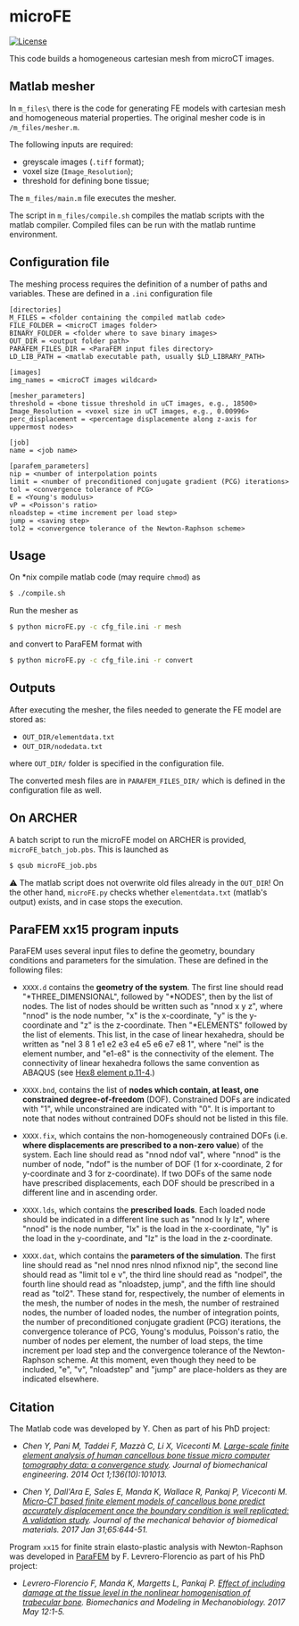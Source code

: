 # microFE

[![License](https://img.shields.io/badge/License-Apache%202.0-blue.svg)](https://opensource.org/licenses/Apache-2.0)

This code builds a homogeneous cartesian mesh from microCT images.

## Matlab mesher

In `m_files\` there is the code for generating FE models with cartesian mesh and homogeneous material properties. The original mesher code is in `/m_files/mesher.m`.

The following inputs are required:

- greyscale images (`.tiff` format);
- voxel size (`Image_Resolution`);
- threshold for defining bone tissue;

The `m_files/main.m` file executes the mesher.

The script in `m_files/compile.sh` compiles the matlab scripts with the matlab compiler. Compiled files can be run with the matlab runtime environment.

## Configuration file

The meshing process requires the definition of a number of paths and variables. These are defined in a `.ini` configuration file

```
[directories]
M_FILES = <folder containing the compiled matlab code>
FILE_FOLDER = <microCT images folder>
BINARY_FOLDER = <folder where to save binary images>
OUT_DIR = <output folder path>
PARAFEM_FILES_DIR = <ParaFEM input files directory>
LD_LIB_PATH = <matlab executable path, usually $LD_LIBRARY_PATH>

[images]
img_names = <microCT images wildcard>

[mesher_parameters]
threshold = <bone tissue threshold in uCT images, e.g., 18500>
Image_Resolution = <voxel size in uCT images, e.g., 0.00996>
perc_displacement = <percentage displacemente along z-axis for uppermost nodes>

[job]
name = <job name>

[parafem_parameters]
nip = <number of interpolation points
limit = <number of preconditioned conjugate gradient (PCG) iterations>
tol = <convergence tolerance of PCG>
E = <Young's modulus>
vP = <Poisson's ratio>
nloadstep = <time increment per load step>
jump = <saving step>
tol2 = <convergence tolerance of the Newton-Raphson scheme>
```

## Usage

On \*nix compile matlab code (may require `chmod`) as

```bash
$ ./compile.sh
```

Run the mesher as
```bash
$ python microFE.py -c cfg_file.ini -r mesh
```

and convert to ParaFEM format with

```bash
$ python microFE.py -c cfg_file.ini -r convert
```

## Outputs

After executing the mesher, the files needed to generate the FE model are stored as:

- `OUT_DIR/elementdata.txt`
- `OUT_DIR/nodedata.txt`

where `OUT_DIR/` folder is specified in the configuration file.

The converted mesh files are in `PARAFEM_FILES_DIR/` which is defined in the configuration file as well.

## On ARCHER

A batch script to run the microFE model on ARCHER is provided, `microFE_batch_job.pbs`. This is launched as

```bash
$ qsub microFE_job.pbs
```

:warning: The matlab script does not overwrite old files already in the `OUT_DIR`! On the other hand, `microFE.py` checks whether `elementdata.txt` (matlab's output) exists, and in case stops the execution.

## ParaFEM xx15 program inputs

ParaFEM uses several input files to define the geometry, boundary conditions and parameters for the simulation. These are defined in the following files:

- `XXXX.d` contains the __geometry of the system__. The first line should read "\*THREE_DIMENSIONAL", followed by "\*NODES", then by the list of nodes. The list of nodes should be written such as "nnod x y z", where "nnod" is the node number, "x" is the x-coordinate, "y" is the y-coordinate and "z" is the z-coordinate. Then "\*ELEMENTS" followed by the list of elements. This list, in the case of linear hexahedra, should be written as "nel 3 8 1 e1 e2 e3 e4 e5 e6 e7 e8 1", where "nel" is the element number, and "e1-e8" is the connectivity of the element. The connectivity of linear hexahedra follows the same convention as ABAQUS (see [Hex8 element p.11-4](http://www.colorado.edu/engineering/CAS/courses.d/AFEM.d/AFEM.Ch11.d/AFEM.Ch11.pdf).)

- `XXXX.bnd`, contains the list of __nodes which contain, at least, one constrained degree-of-freedom__ (DOF). Constrained DOFs are indicated with "1", while unconstrained are indicated with "0". It is important to note that nodes without contrained DOFs should not be listed in this file.

- `XXXX.fix`, which contains the non-homogeneously contrained DOFs (i.e. __where displacements are prescribed to a non-zero value__) of the system. Each line should read as "nnod ndof val", where "nnod" is the number of node, "ndof" is the number of DOF (1 for x-coordinate, 2 for y-coordinate and 3 for z-coordinate). If two DOFs of the same node have prescribed displacements, each DOF should be prescribed in a different line and in ascending order.

- `XXXX.lds`, which contains the __prescribed loads__. Each loaded node should be indicated in a different line such as "nnod lx ly lz", where "nnod" is the node number, "lx" is the load in the x-coordinate, "ly" is the load in the y-coordinate, and "lz" is the load in the z-coordinate.

- `XXXX.dat`, which contains the __parameters of the simulation__. The first line should read as "nel nnod nres nlnod nfixnod nip", the second line should read as "limit tol e v", the third line should read as "nodpel", the fourth line should read as "nloadstep, jump", and the fifth line should read as "tol2". These stand for, respectively, the number of elements in the mesh, the number of nodes in the mesh, the number of restrained nodes, the number of loaded nodes, the number of integration points, the number of preconditioned conjugate gradient (PCG) iterations, the convergence tolerance of PCG, Young's modulus, Poisson's ratio, the number of nodes per element, the number of load steps, the time increment per load step and the convergence tolerance of the Newton-Raphson scheme. At this moment, even though they need to be included, "e", "v", "nloadstep" and "jump" are place-holders as they are indicated elsewhere.


## Citation

The Matlab code was developed by Y. Chen as part of his PhD project:

- _Chen Y, Pani M, Taddei F, Mazzà C, Li X, Viceconti M. [Large-scale finite element analysis of human cancellous bone tissue micro computer tomography data: a convergence study](http://biomechanical.asmedigitalcollection.asme.org/article.aspx?articleid=1892759). Journal of biomechanical engineering. 2014 Oct 1;136(10):101013._

- _Chen Y, Dall'Ara E, Sales E, Manda K, Wallace R, Pankaj P, Viceconti M. [Micro-CT based finite element models of cancellous bone predict accurately displacement once the boundary condition is well replicated: A validation study](http://www.sciencedirect.com/science/article/pii/S1751616116303204). Journal of the mechanical behavior of biomedical materials. 2017 Jan 31;65:644-51._

Program `xx15` for finite strain elasto-plastic analysis with Newton-Raphson was developed in [ParaFEM](http://parafem.org.uk/about/history) by F. Levrero-Florencio as part of his PhD project:

- _Levrero-Florencio F, Manda K, Margetts L, Pankaj P. [Effect of including damage at the tissue level in the nonlinear homogenisation of trabecular bone](https://link.springer.com/article/10.1007/s10237-017-0913-7). Biomechanics and Modeling in Mechanobiology. 2017 May 12:1-5._
